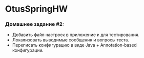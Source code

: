 ﻿# OtusSpringHW 

### Домашнее задание #2:
- Добавить файл настроек в приложение и для тестирования.
- Локализовать выводимые сообщения и вопросы теста.
- Переписать конфигурацию в виде Java + Annotation-based конфигурации.
